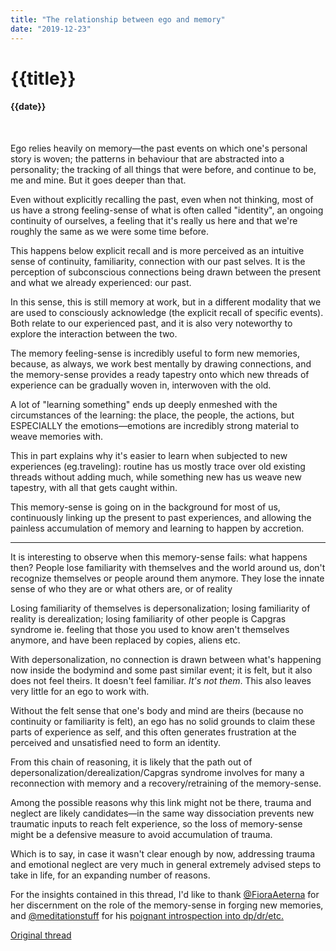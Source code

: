 ```yaml
---
title: "The relationship between ego and memory"
date: "2019-12-23"
---
```

# {{title}}

#### {{date}}

<br>

Ego relies heavily on memory—the past events on which one's personal story is woven; the patterns in behaviour that are abstracted into a personality; the tracking of all things that were before, and continue to be, me and mine. But it goes deeper than that.

Even without explicitly recalling the past, even when not thinking, most of us have a strong feeling-sense of what is often called "identity", an ongoing continuity of ourselves, a feeling that it's really us here and that we're roughly the same as we were some time before.

This happens below explicit recall and is more perceived as an intuitive sense of continuity, familiarity, connection with our past selves. It is the perception of subconscious connections being drawn between the present and what we already experienced: our past.

In this sense, this is still memory at work, but in a different modality that we are used to consciously acknowledge (the explicit recall of specific events). Both relate to our experienced past, and it is also very noteworthy to explore the interaction between the two.

The memory feeling-sense is incredibly useful to form new memories, because, as always, we work best mentally by drawing connections, and the memory-sense provides a ready tapestry onto which new threads of experience can be gradually woven in, interwoven with the old.

A lot of "learning something" ends up deeply enmeshed with the circumstances of the learning: the place, the people, the actions, but ESPECIALLY the emotions—emotions are incredibly strong material to weave memories with.

This in part explains why it's easier to learn when subjected to new experiences (eg.traveling): routine has us mostly trace over old existing threads without adding much, while something new has us weave new tapestry, with all that gets caught within.

This memory-sense is going on in the background for most of us, continuously linking up the present to past experiences, and allowing the painless accumulation of memory and learning to happen by accretion.

---

It is interesting to observe when this memory-sense fails: what happens then? People lose familiarity with themselves and the world around us, don't recognize themselves or people around them anymore. They lose the innate sense of who they are or what others are, or of reality

Losing familiarity of themselves is depersonalization; losing familiarity of reality is derealization; losing familiarity of other people is Capgras syndrome ie. feeling that those you used to know aren't themselves anymore, and have been replaced by copies, aliens etc.

With depersonalization, no connection is drawn between what's happening now inside the bodymind and some past similar event; it is felt, but it also does not feel theirs. It doesn't feel familiar. *It's not them*. This also leaves very little for an ego to work with.

Without the felt sense that one's body and mind are theirs (because no continuity or familiarity is felt), an ego has no solid grounds to claim these parts of experience as self, and this often generates frustration at the perceived and unsatisfied need to form an identity.

From this chain of reasoning, it is likely that the path out of depersonalization/derealization/Capgras syndrome involves for many a reconnection with memory and a recovery/retraining of the memory-sense.

Among the possible reasons why this link might not be there, trauma and neglect are likely candidates—in the same way dissociation prevents new traumatic inputs to reach felt experience, so the loss of memory-sense might be a defensive measure to avoid accumulation of trauma.

Which is to say, in case it wasn't clear enough by now, addressing trauma and emotional neglect are very much in general extremely advised steps to take in life, for an expanding number of reasons.

For the insights contained in this thread, I'd like to thank [@FioraAeterna](https://twitter.com/FioraAeterna/status/1196480625676472320) for her discernment on the role of the memory-sense in forging new memories, and [@meditationstuff](https://twitter.com/meditationstuff) for his [poignant introspection into dp/dr/etc.](https://meditationstuff.wordpress.com/2015/02/10/meditation-or-mindfulness-will-not-directly-solve-depersonalization-derealization-or-lack-of-a-sense-of-self-like-in-borderline-personality-disorder-4000-words/) 

[Original thread](https://twitter.com/celestialboon/status/1209164362436562944)